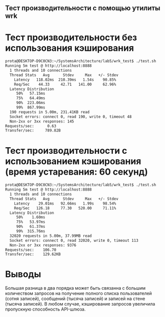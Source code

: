 ## Тест производительности с помощью утилиты wrk

# Тест производительности без использования кэширования
```sh
prota@DESKTOP-D9C0CN3:~/SystemsArchitecture/lab5/wrk_test$ ./test.sh
Running 5m test @ http://localhost:8888
  1 threads and 10 connections
  Thread Stats   Avg      Stdev     Max   +/- Stdev
    Latency   118.02ms  210.39ms   1.54s    90.85%
    Req/Sec    44.33     42.71   141.00     62.96%
  Latency Distribution
     50%   57.15ms
     75%   64.49ms
     90%  223.06ms
     99%  867.99ms
  190 requests in 5.00m, 231.41KB read
  Socket errors: connect 0, read 190, write 0, timeout 48
  Non-2xx or 3xx responses: 145
Requests/sec:      0.63
Transfer/sec:     789.82B
```

# Тест производительности с использованием кэширования (время устаревания: 60 секунд)
```sh
prota@DESKTOP-D9C0CN3:~/SystemsArchitecture/lab5/wrk_test$ ./test.sh
Running 5m test @ http://localhost:8888
  1 threads and 10 connections
  Thread Stats   Avg      Stdev     Max   +/- Stdev
    Latency    29.01ms   92.66ms   1.99s    98.54%
    Req/Sec   126.18     77.30   520.00     71.11%
  Latency Distribution
     50%    1.60ms
     75%   53.97ms
     90%   61.37ms
     99%  315.76ms
  32020 requests in 5.00m, 37.99MB read
  Socket errors: connect 0, read 32020, write 0, timeout 113
  Non-2xx or 3xx responses: 9376
Requests/sec:    106.70
Transfer/sec:    129.62KB
```

# Выводы
Большая разница в два порядка может быть связанна с большим количеством запросов на получение полного списка пользователей (сотня записей), сообщений (тысяча записей) и записей на стене (тысяча записей). В любом случае, кэширование запросов увеличила пропускную способность API-шлюза.